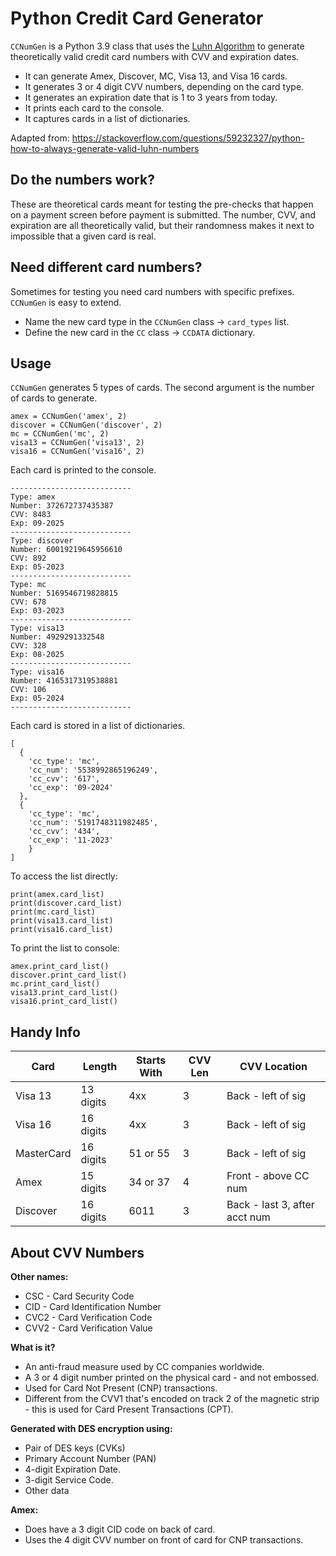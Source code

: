 # Python Credit Card Generator

`CCNumGen` is a Python 3.9 class that uses the [Luhn Algorithm](https://www.geeksforgeeks.org/luhn-algorithm/) to generate theoretically valid credit card numbers with CVV and expiration dates. 

* It can generate Amex, Discover, MC, Visa 13, and Visa 16 cards.
* It generates 3 or 4 digit CVV numbers, depending on the card type.
* It generates an expiration date that is 1 to 3 years from today.
* It prints each card to the console.
* It captures cards in a list of dictionaries. 

Adapted from: https://stackoverflow.com/questions/59232327/python-how-to-always-generate-valid-luhn-numbers

## Do the numbers work?

These are theoretical cards meant for testing the pre-checks that happen on a payment screen before payment is submitted. The number, CVV, and expiration are all theoretically valid, but their randomness makes it next to impossible that a given card is real. 

## Need different card numbers?

Sometimes for testing you need card numbers with specific prefixes. `CCNumGen` is easy to extend. 

* Name the new card type in the `CCNumGen` class -> `card_types` list.
* Define the new card in the `CC` class -> `CCDATA` dictionary.

## Usage

`CCNumGen` generates 5 types of cards. The second argument is the number of cards to generate. 

```
amex = CCNumGen('amex', 2)
discover = CCNumGen('discover', 2)
mc = CCNumGen('mc', 2)
visa13 = CCNumGen('visa13', 2)
visa16 = CCNumGen('visa16', 2)
```

Each card is printed to the console.

```
---------------------------
Type: amex
Number: 372672737435387
CVV: 8483
Exp: 09-2025
---------------------------
Type: discover
Number: 60019219645956610
CVV: 892
Exp: 05-2023
---------------------------
Type: mc
Number: 5169546719828815
CVV: 678
Exp: 03-2023
---------------------------
Type: visa13
Number: 4929291332548
CVV: 328
Exp: 08-2025
---------------------------
Type: visa16
Number: 4165317319538881
CVV: 106
Exp: 05-2024
---------------------------
```

Each card is stored in a list of dictionaries. 

```
[
  {
    'cc_type': 'mc', 
    'cc_num': '5538992865196249', 
    'cc_cvv': '617', 
    'cc_exp': '09-2024'
  }, 
  {
    'cc_type': 'mc', 
    'cc_num': '5191748311982485', 
    'cc_cvv': '434', 
    'cc_exp': '11-2023'
    }
]
```

To access the list directly:

```
print(amex.card_list)
print(discover.card_list)
print(mc.card_list)
print(visa13.card_list)
print(visa16.card_list)
```

To print the list to console:

```
amex.print_card_list()
discover.print_card_list()
mc.print_card_list()
visa13.print_card_list()
visa16.print_card_list()
```

## Handy Info

| Card       | Length    | Starts With | CVV Len | CVV Location                  |
|------------|-----------|-------------|---------|-------------------------------|
| Visa 13    | 13 digits | 4xx         | 3       | Back - left of sig            |
| Visa 16    | 16 digits | 4xx         | 3       | Back - left of sig            |
| MasterCard | 16 digits | 51 or 55    | 3       | Back - left of sig            |
| Amex       | 15 digits | 34 or 37    | 4       | Front - above CC num          |
| Discover   | 16 digits | 6011        | 3       | Back - last 3, after acct num |


## About CVV Numbers

**Other names:** 

* CSC - Card Security Code
* CID - Card Identification Number
* CVC2 - Card Verification Code
* CVV2 - Card Verification Value

**What is it?**

* An anti-fraud measure used by CC companies worldwide.
* A 3 or 4 digit number printed on the physical card - and not embossed. 
* Used for Card Not Present (CNP) transactions.
* Different from the CVV1 that's encoded on track 2 of the magnetic strip - this is used for Card Present Transactions (CPT).

**Generated with DES encryption using:**

* Pair of DES keys (CVKs)
* Primary Account Number (PAN)
* 4-digit Expiration Date.
* 3-digit Service Code. 
* Other data

**Amex:**

* Does have a 3 digit CID code on back of card.
* Uses the 4 digit CVV number on front of card for CNP transactions. 
